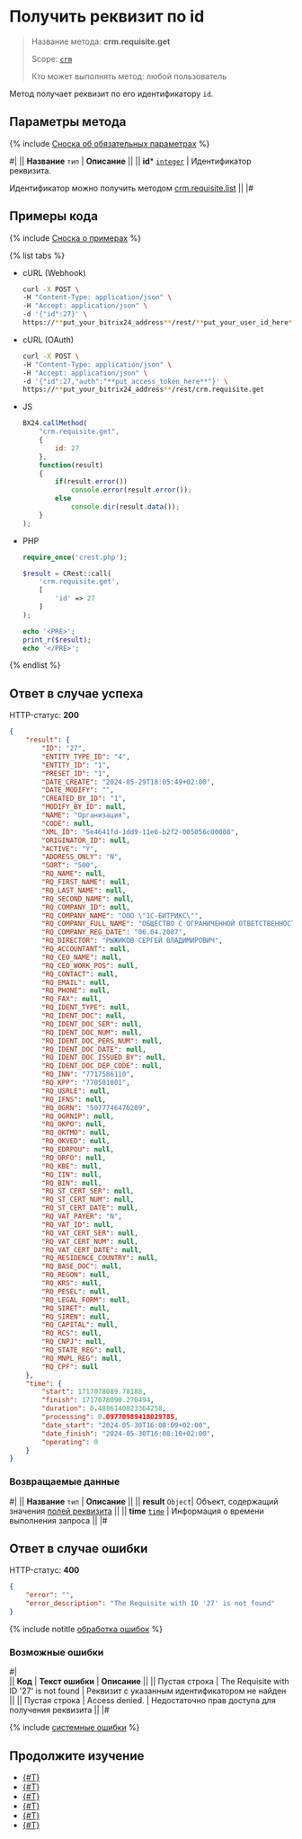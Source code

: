 # Получить реквизит по id

> Название метода: **crm.requisite.get**
>
> Scope: [`crm`](../../../scopes/permissions.md)
>
> Кто может выполнять метод: любой пользователь

Метод получает реквизит по его идентификатору `id`.

## Параметры метода

{% include [Сноска об обязательных параметрах](../../../../_includes/required.md) %}

#|
|| **Название**
`тип` | **Описание** ||
|| **id***
[`integer`](../../../data-types.md) | Идентификатор реквизита.

Идентификатор можно получить методом [crm.requisite.list](./crm-requisite-list.md) ||
|#

## Примеры кода

{% include [Сноска о примерах](../../../../_includes/examples.md) %}

{% list tabs %}

- cURL (Webhook)

    ```bash
    curl -X POST \
    -H "Content-Type: application/json" \
    -H "Accept: application/json" \
    -d '{"id":27}' \
    https://**put_your_bitrix24_address**/rest/**put_your_user_id_here**/**put_your_webhook_here**/crm.requisite.get
    ```

- cURL (OAuth)

    ```bash
    curl -X POST \
    -H "Content-Type: application/json" \
    -H "Accept: application/json" \
    -d '{"id":27,"auth":"**put_access_token_here**"}' \
    https://**put_your_bitrix24_address**/rest/crm.requisite.get
    ```

- JS

    ```js
    BX24.callMethod(
        "crm.requisite.get",
        {
            id: 27
        },
        function(result)
        {
            if(result.error())
                console.error(result.error());
            else
                console.dir(result.data());
        }
    );
    ```

- PHP

    ```php
    require_once('crest.php');

    $result = CRest::call(
        'crm.requisite.get',
        [
            'id' => 27
        ]
    );

    echo '<PRE>';
    print_r($result);
    echo '</PRE>';
    ```

{% endlist %}

## Ответ в случае успеха

HTTP-статус: **200**

```json
{
    "result": {
        "ID": "27",
        "ENTITY_TYPE_ID": "4",
        "ENTITY_ID": "1",
        "PRESET_ID": "1",
        "DATE_CREATE": "2024-05-29T18:05:49+02:00",
        "DATE_MODIFY": "",
        "CREATED_BY_ID": "1",
        "MODIFY_BY_ID": null,
        "NAME": "Организация",
        "CODE": null,
        "XML_ID": "5e4641fd-1dd9-11e6-b2f2-005056c00008",
        "ORIGINATOR_ID": null,
        "ACTIVE": "Y",
        "ADDRESS_ONLY": "N",
        "SORT": "500",
        "RQ_NAME": null,
        "RQ_FIRST_NAME": null,
        "RQ_LAST_NAME": null,
        "RQ_SECOND_NAME": null,
        "RQ_COMPANY_ID": null,
        "RQ_COMPANY_NAME": "ООО \"1С-БИТРИКС\"",
        "RQ_COMPANY_FULL_NAME": "ОБЩЕСТВО С ОГРАНИЧЕННОЙ ОТВЕТСТВЕННОСТЬЮ \"1С-БИТРИКС\"",
        "RQ_COMPANY_REG_DATE": "06.04.2007",
        "RQ_DIRECTOR": "РЫЖИКОВ СЕРГЕЙ ВЛАДИМИРОВИЧ",
        "RQ_ACCOUNTANT": null,
        "RQ_CEO_NAME": null,
        "RQ_CEO_WORK_POS": null,
        "RQ_CONTACT": null,
        "RQ_EMAIL": null,
        "RQ_PHONE": null,
        "RQ_FAX": null,
        "RQ_IDENT_TYPE": null,
        "RQ_IDENT_DOC": null,
        "RQ_IDENT_DOC_SER": null,
        "RQ_IDENT_DOC_NUM": null,
        "RQ_IDENT_DOC_PERS_NUM": null,
        "RQ_IDENT_DOC_DATE": null,
        "RQ_IDENT_DOC_ISSUED_BY": null,
        "RQ_IDENT_DOC_DEP_CODE": null,
        "RQ_INN": "7717586110",
        "RQ_KPP": "770501001",
        "RQ_USRLE": null,
        "RQ_IFNS": null,
        "RQ_OGRN": "5077746476209",
        "RQ_OGRNIP": null,
        "RQ_OKPO": null,
        "RQ_OKTMO": null,
        "RQ_OKVED": null,
        "RQ_EDRPOU": null,
        "RQ_DRFO": null,
        "RQ_KBE": null,
        "RQ_IIN": null,
        "RQ_BIN": null,
        "RQ_ST_CERT_SER": null,
        "RQ_ST_CERT_NUM": null,
        "RQ_ST_CERT_DATE": null,
        "RQ_VAT_PAYER": "N",
        "RQ_VAT_ID": null,
        "RQ_VAT_CERT_SER": null,
        "RQ_VAT_CERT_NUM": null,
        "RQ_VAT_CERT_DATE": null,
        "RQ_RESIDENCE_COUNTRY": null,
        "RQ_BASE_DOC": null,
        "RQ_REGON": null,
        "RQ_KRS": null,
        "RQ_PESEL": null,
        "RQ_LEGAL_FORM": null,
        "RQ_SIRET": null,
        "RQ_SIREN": null,
        "RQ_CAPITAL": null,
        "RQ_RCS": null,
        "RQ_CNPJ": null,
        "RQ_STATE_REG": null,
        "RQ_MNPL_REG": null,
        "RQ_CPF": null
    },
    "time": {
        "start": 1717078089.78188,
        "finish": 1717078090.270494,
        "duration": 0.4886140823364258,
        "processing": 0.09770989418029785,
        "date_start": "2024-05-30T16:08:09+02:00",
        "date_finish": "2024-05-30T16:08:10+02:00",
        "operating": 0
    }
}
```

### Возвращаемые данные

#|
|| **Название**
`тип` | **Описание** ||
|| **result**
`Object`| Объект, содержащий значения [полей реквизита](./index.md#fields) ||
|| **time**
[`time`](../../../data-types.md) | Информация о времени выполнения запроса ||
|#

## Ответ в случае ошибки

HTTP-статус: **400**

```json
{
    "error": "",
    "error_description": "The Requisite with ID '27' is not found"
}
```

{% include notitle [обработка ошибок](../../../../_includes/error-info.md) %}

### Возможные ошибки

#|  
|| **Код** | **Текст ошибки** | **Описание** ||
|| Пустая строка | The Requisite with ID '27' is not found | Реквизит с указанным идентификатором не найден ||
|| Пустая строка | Access denied. | Недостаточно прав доступа для получения реквизита ||
|#

{% include [системные ошибки](../../../../_includes/system-errors.md) %}

## Продолжите изучение

- [{#T}](./index.md)
- [{#T}](./crm-requisite-add.md)
- [{#T}](./crm-requisite-update.md)
- [{#T}](./crm-requisite-list.md)
- [{#T}](./crm-requisite-delete.md)
- [{#T}](./crm-requisite-fields.md)
